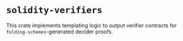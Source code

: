 # `solidity-verifiers`

This crate implements templating logic to output verifier contracts for `folding-schemes`-generated decider proofs.